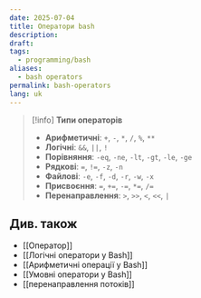 ```yaml
---
date: 2025-07-04
title: Оператори bash
description: 
draft: 
tags:
  - programming/bash
aliases:
  - bash operators
permalink: bash-operators
lang: uk
---
```


> [!info] **Типи операторів**
> - **Арифметичні**: `+`, `-`, `*`, `/`, `%`, `**`
> - **Логічні**: `&&`, `||`, `!`
> - **Порівняння**: `-eq`, `-ne`, `-lt`, `-gt`, `-le`, `-ge`
> - **Рядкові**: `=`, `!=`, `-z`, `-n`
> - **Файлові**: `-e`, `-f`, `-d`, `-r`, `-w`, `-x`
> - **Присвоєння**: `=`, `+=`, `-=`, `*=`, `/=`
> - **Перенаправлення**: `>`, `>>`, `<`, `<<`, `|`

## Див. також

- [[Оператор]]
- [[Логічні оператори у Bash]]
- [[Арифметичні операції у Bash]]
- [[Умовні оператори у Bash]]
- [[перенаправлення потоків]]

